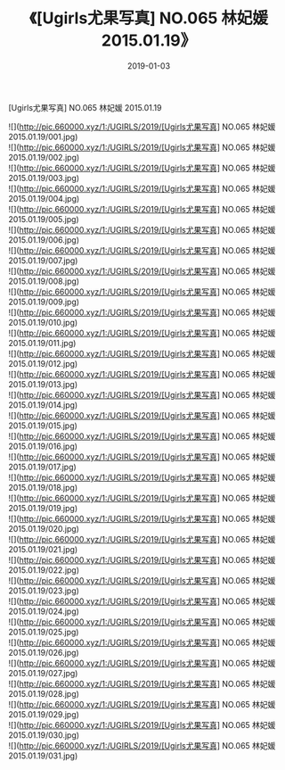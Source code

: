﻿---
layout: post
title:  《[Ugirls尤果写真] NO.065 林妃媛 2015.01.19》
date:   2019-01-03
img: http://pic.660000.xyz/1:/UGIRLS/2019/[Ugirls尤果写真] NO.065 林妃媛 2015.01.19/000.jpg
categories: [美女, 清纯, 唯美]
---

[Ugirls尤果写真] NO.065 林妃媛 2015.01.19

 ![](http://pic.660000.xyz/1:/UGIRLS/2019/[Ugirls尤果写真] NO.065 林妃媛 2015.01.19/001.jpg) <br>![](http://pic.660000.xyz/1:/UGIRLS/2019/[Ugirls尤果写真] NO.065 林妃媛 2015.01.19/002.jpg) <br>![](http://pic.660000.xyz/1:/UGIRLS/2019/[Ugirls尤果写真] NO.065 林妃媛 2015.01.19/003.jpg) <br>![](http://pic.660000.xyz/1:/UGIRLS/2019/[Ugirls尤果写真] NO.065 林妃媛 2015.01.19/004.jpg) <br>![](http://pic.660000.xyz/1:/UGIRLS/2019/[Ugirls尤果写真] NO.065 林妃媛 2015.01.19/005.jpg) <br>![](http://pic.660000.xyz/1:/UGIRLS/2019/[Ugirls尤果写真] NO.065 林妃媛 2015.01.19/006.jpg) <br>![](http://pic.660000.xyz/1:/UGIRLS/2019/[Ugirls尤果写真] NO.065 林妃媛 2015.01.19/007.jpg) <br>![](http://pic.660000.xyz/1:/UGIRLS/2019/[Ugirls尤果写真] NO.065 林妃媛 2015.01.19/008.jpg) <br>![](http://pic.660000.xyz/1:/UGIRLS/2019/[Ugirls尤果写真] NO.065 林妃媛 2015.01.19/009.jpg) <br>![](http://pic.660000.xyz/1:/UGIRLS/2019/[Ugirls尤果写真] NO.065 林妃媛 2015.01.19/010.jpg) <br>![](http://pic.660000.xyz/1:/UGIRLS/2019/[Ugirls尤果写真] NO.065 林妃媛 2015.01.19/011.jpg) <br>![](http://pic.660000.xyz/1:/UGIRLS/2019/[Ugirls尤果写真] NO.065 林妃媛 2015.01.19/012.jpg) <br>![](http://pic.660000.xyz/1:/UGIRLS/2019/[Ugirls尤果写真] NO.065 林妃媛 2015.01.19/013.jpg) <br>![](http://pic.660000.xyz/1:/UGIRLS/2019/[Ugirls尤果写真] NO.065 林妃媛 2015.01.19/014.jpg) <br>![](http://pic.660000.xyz/1:/UGIRLS/2019/[Ugirls尤果写真] NO.065 林妃媛 2015.01.19/015.jpg) <br>![](http://pic.660000.xyz/1:/UGIRLS/2019/[Ugirls尤果写真] NO.065 林妃媛 2015.01.19/016.jpg) <br>![](http://pic.660000.xyz/1:/UGIRLS/2019/[Ugirls尤果写真] NO.065 林妃媛 2015.01.19/017.jpg) <br>![](http://pic.660000.xyz/1:/UGIRLS/2019/[Ugirls尤果写真] NO.065 林妃媛 2015.01.19/018.jpg) <br>![](http://pic.660000.xyz/1:/UGIRLS/2019/[Ugirls尤果写真] NO.065 林妃媛 2015.01.19/019.jpg) <br>![](http://pic.660000.xyz/1:/UGIRLS/2019/[Ugirls尤果写真] NO.065 林妃媛 2015.01.19/020.jpg) <br>![](http://pic.660000.xyz/1:/UGIRLS/2019/[Ugirls尤果写真] NO.065 林妃媛 2015.01.19/021.jpg) <br>![](http://pic.660000.xyz/1:/UGIRLS/2019/[Ugirls尤果写真] NO.065 林妃媛 2015.01.19/022.jpg) <br>![](http://pic.660000.xyz/1:/UGIRLS/2019/[Ugirls尤果写真] NO.065 林妃媛 2015.01.19/023.jpg) <br>![](http://pic.660000.xyz/1:/UGIRLS/2019/[Ugirls尤果写真] NO.065 林妃媛 2015.01.19/024.jpg) <br>![](http://pic.660000.xyz/1:/UGIRLS/2019/[Ugirls尤果写真] NO.065 林妃媛 2015.01.19/025.jpg) <br>![](http://pic.660000.xyz/1:/UGIRLS/2019/[Ugirls尤果写真] NO.065 林妃媛 2015.01.19/026.jpg) <br>![](http://pic.660000.xyz/1:/UGIRLS/2019/[Ugirls尤果写真] NO.065 林妃媛 2015.01.19/027.jpg) <br>![](http://pic.660000.xyz/1:/UGIRLS/2019/[Ugirls尤果写真] NO.065 林妃媛 2015.01.19/028.jpg) <br>![](http://pic.660000.xyz/1:/UGIRLS/2019/[Ugirls尤果写真] NO.065 林妃媛 2015.01.19/029.jpg) <br>![](http://pic.660000.xyz/1:/UGIRLS/2019/[Ugirls尤果写真] NO.065 林妃媛 2015.01.19/030.jpg) <br>![](http://pic.660000.xyz/1:/UGIRLS/2019/[Ugirls尤果写真] NO.065 林妃媛 2015.01.19/031.jpg) <br>